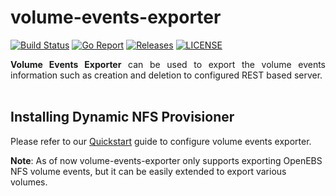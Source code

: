 # volume-events-exporter
[![Build Status](https://github.com/mayadata-io/volume-events-exporter/actions/workflows/build.yml/badge.svg)](https://github.com/mayadata-io/volume-events-exporter/actions/workflows/build.yml)
[![Go Report](https://goreportcard.com/badge/github.com/mayadata-io/volume-events-exporter)](https://goreportcard.com/report/github.com/mayadata-io/volume-events-exporter)
[![Releases](https://img.shields.io/github/v/release/mayadata-io/volume-events-exporter.svg?include_prereleases&style=flat-square)](https://github.com/mayadata-io/volume-events-exporter/releases)
[![LICENSE](https://img.shields.io/github/license/mayadata-io/volume-events-exporter.svg?style=flat-square)](https://github.com/mayadata-io/volume-events-exporter/blob/develop/LICENSE)


<p align="justify">
<strong>Volume Events Exporter</strong> can be used to export the volume events
information such as creation and deletion to configured REST based server.
<br>
<br>
</p>


## Installing Dynamic NFS Provisioner
Please refer to our [Quickstart](https://github.com/mayadata-io/volume-events-exporter/blob/develop/docs/nfs_setup_with_volumeevents.md#quickstart) guide to configure volume events exporter.

**Note**: As of now volume-events-exporter only supports exporting OpenEBS NFS volume events,
      but it can be easily extended to export various volumes.
